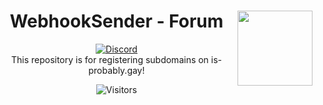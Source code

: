 <center><img src="https://camo.githubusercontent.com/be90f9c245b4bbb0e0c5c02fe9f5a763dbe0344b6babd05f82da4f39d1c69f64/68747470733a2f2f692e70696e696d672e636f6d2f6f726967696e616c732f63392f61392f66612f63396139666133613166643538663730646631613035616465373161653666652e676966" align="right" width="120"/>

# WebhookSender - Forum 
[![Discord](https://img.shields.io/discord/822426820447567872)](https://discord.gg/H3BdTvE2K2)
<br>
This repository is for registering subdomains on is-probably.gay!

![Visitors](https://count.getloli.com/get/@a)
</center>
